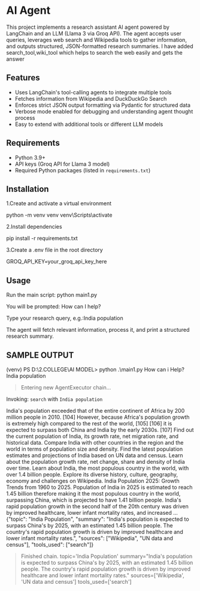 # AI Agent

This project implements a research assistant AI agent powered by LangChain and an LLM (Llama 3 via Groq API). 
The agent accepts user queries, leverages web search and Wikipedia tools to gather information, and outputs structured, JSON-formatted research summaries.
I have added search_tool,wiki_tool which helps to search the web easily and gets the answer

## Features

- Uses LangChain's tool-calling agents to integrate multiple tools
- Fetches information from Wikipedia and DuckDuckGo Search
- Enforces strict JSON output formatting via Pydantic for structured data
- Verbose mode enabled for debugging and understanding agent thought process
- Easy to extend with additional tools or different LLM models

## Requirements

- Python 3.9+
- API keys (Groq API for Llama 3 model)
- Required Python packages (listed in `requirements.txt`)

## Installation
1.Create and activate a virtual environment

python -m venv venv
venv\Scripts\activate 

2.Install dependencies

pip install -r requirements.txt

3.Create a .env file in the root directory

GROQ_API_KEY=your_groq_api_key_here

## Usage
Run the main script:       python main1.py

You will be prompted:      How can I help?

Type your research query, e.g.:India population

The agent will fetch relevant information, process it, and print a structured research summary.

## SAMPLE OUTPUT
(venv) PS D:\2.COLLEGE\AI MODEL> python .\main1.py
How can i Help? India population

> Entering new AgentExecutor chain...

Invoking: `search` with `India population`

India's population exceeded that of the entire continent of Africa by 200 million people in 2010. [104] However, because Africa's population growth is extremely high compared to the rest of the world, [105] [106] it is expected to surpass both China and India by the early 2030s. [107] Find out the current population of India, its growth rate, net migration rate, and historical data. 
Compare India with other countries in the region and the world in terms of population size and density. Find the latest population estimates and projections of India based on UN data and census. Learn about the population growth rate, net change, share and density of India over time. Learn about India, the most populous country in the world, with over 1.4 billion people. 
Explore its diverse history, culture, geography, economy and challenges on Wikipedia. India Population 2025: Growth Trends from 1960 to 2025. Population of India in 2025 is estimated to reach 1.45 billion therefore making it the most populous country in the world, surpassing China, which is projected to have 1.41 billion people. 
India's rapid population growth in the second half of the 20th century was driven by improved healthcare, lower infant mortality rates, and increased ...{"topic": "India Population", "summary": "India's population is expected to surpass China's by 2025, with an estimated 1.45 billion people. The country's rapid population growth is driven by improved healthcare and lower infant mortality rates.", "sources": ["Wikipedia", "UN data and census"], "tools_used": ["search"]}

> Finished chain.
topic='India Population' summary="India's population is expected to surpass China's by 2025, with an estimated 1.45 billion people. The country's rapid population growth is driven by improved healthcare and lower infant mortality rates." sources=['Wikipedia', 'UN data and census'] tools_used=['search']
